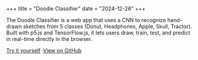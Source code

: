 +++
title = "Doodle Classifier"
date = "2024-12-26"
+++

The Doodle Classifier is a web app that uses a CNN to recognize hand-drawn sketches from 5 classes (Donut, Headphones, Apple, Skull, Tractor). Built with p5.js and TensorFlow.js, it lets users draw, train, test, and predict in real-time directly in the browser.

[Try it yourself](https://viveksharma2525.github.io/doodle-classifier/) ·[View on GitHub](https://github.com/viveksharma2525/doodle-classifier)